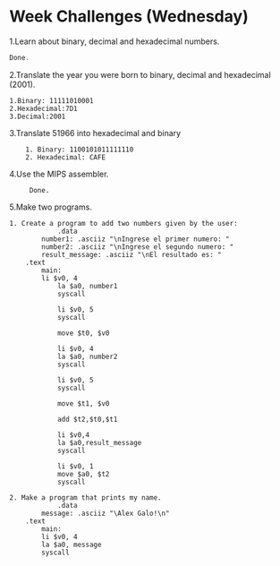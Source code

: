 # Week Challenges (Wednesday)

1.Learn about binary, decimal and hexadecimal numbers.
```javascript
Done.
```
2.Translate the year you were born to binary, decimal and hexadecimal (2001).
````
1.Binary: 11111010001
2.Hexadecimal:7D1
3.Decimal:2001
````
3.Translate 51966 into hexadecimal and binary

      	1. Binary: 1100101011111110
      	2. Hexadecimal: CAFE


4.Use the MIPS assembler.
  		
		 Done.

5.Make two programs.

	1. Create a program to add two numbers given by the user:
				.data
			number1: .asciiz "\nIngrese el primer numero: "
			number2: .asciiz "\nIngrese el segundo numero: "
			result_message: .asciiz "\nEl resultado es: "
		.text
			main:
			li $v0, 4
				la $a0, number1
				syscall

				li $v0, 5
				syscall

				move $t0, $v0

				li $v0, 4
				la $a0, number2
				syscall

				li $v0, 5
				syscall

				move $t1, $v0
				
				add $t2,$t0,$t1
				
				li $v0,4
				la $a0,result_message 
				syscall
				
				li $v0, 1
				move $a0, $t2
				syscall

	2. Make a program that prints my name.
				.data
			message: .asciiz "\Alex Galo!\n"
		.text
			main:
			li $v0, 4
			la $a0, message
			syscall
		